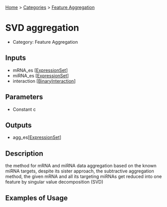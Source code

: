 
[Home](../../../index.html) > [Categories](../../index.html) > [Feature Aggregation](index.html)

# SVD aggregation

* Category: Feature Aggregation

## Inputs

* mRNA_es [[ExpressionSet](../../../data_types.html#expressionset)]
* miRNA_es [[ExpressionSet](../../../data_types.html#expressionset)]
* interaction [[BinaryInteraction](../../../data_types.html#binaryinteraction)]

## Parameters

* Constant c

## Outputs

* agg_es[[ExpressionSet](../../../data_types.html#expressionset)]

## Description

  the method for mRNA and miRNA data aggregation based on the known miRNA targets, despite its sister approach, the subtractive aggregation method, the given mRNA and all its targeting miRNAs get reduced into one feature by singular value decomposition (SVD)

## Examples of Usage
        